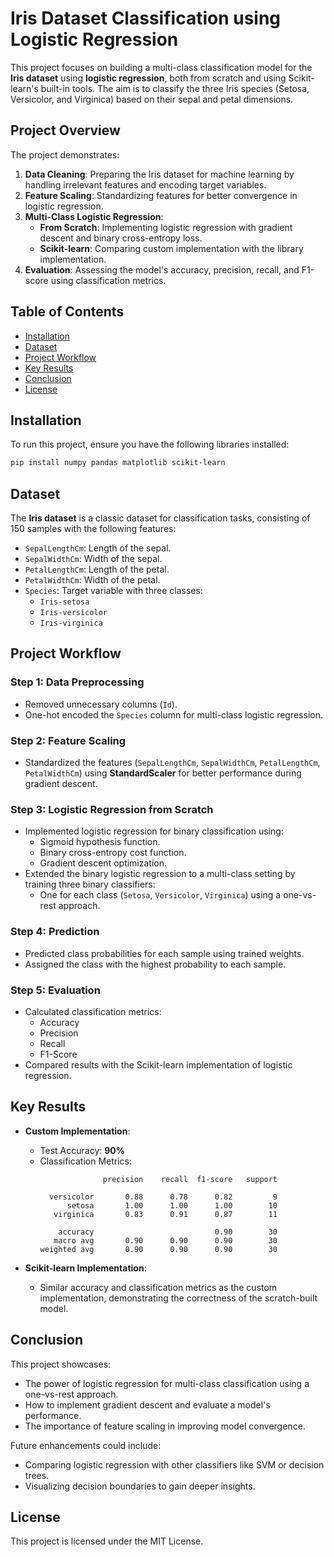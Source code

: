 # Iris Dataset Classification using Logistic Regression  
 
This project focuses on building a multi-class classification model for the **Iris dataset** using **logistic regression**, both from scratch and using Scikit-learn's built-in tools. The aim is to classify the three Iris species (Setosa, Versicolor, and Virginica) based on their sepal and petal dimensions.                    
         
## Project Overview           
   
The project demonstrates: 
1. **Data Cleaning**: Preparing the Iris dataset for machine learning by handling irrelevant features and encoding target variables.
2. **Feature Scaling**: Standardizing features for better convergence in logistic regression.
3. **Multi-Class Logistic Regression**:
   - **From Scratch**: Implementing logistic regression with gradient descent and binary cross-entropy loss.  
   - **Scikit-learn**: Comparing custom implementation with the library implementation. 
4. **Evaluation**: Assessing the model's accuracy, precision, recall, and F1-score using classification metrics. 
  
## Table of Contents   
  
- [Installation](#installation)
- [Dataset](#dataset)   
- [Project Workflow](#project-workflow)  
- [Key Results](#key-results)  
- [Conclusion](#conclusion)  
- [License](#license) 
 
## Installation

To run this project, ensure you have the following libraries installed:

```bash
pip install numpy pandas matplotlib scikit-learn
```

## Dataset

The **Iris dataset** is a classic dataset for classification tasks, consisting of 150 samples with the following features:
- `SepalLengthCm`: Length of the sepal.
- `SepalWidthCm`: Width of the sepal.
- `PetalLengthCm`: Length of the petal.
- `PetalWidthCm`: Width of the petal.
- `Species`: Target variable with three classes:
  - `Iris-setosa`
  - `Iris-versicolor`
  - `Iris-virginica`

## Project Workflow

### Step 1: Data Preprocessing
- Removed unnecessary columns (`Id`).
- One-hot encoded the `Species` column for multi-class logistic regression.

### Step 2: Feature Scaling
- Standardized the features (`SepalLengthCm`, `SepalWidthCm`, `PetalLengthCm`, `PetalWidthCm`) using **StandardScaler** for better performance during gradient descent.

### Step 3: Logistic Regression from Scratch
- Implemented logistic regression for binary classification using:
  - Sigmoid hypothesis function.
  - Binary cross-entropy cost function.
  - Gradient descent optimization.
- Extended the binary logistic regression to a multi-class setting by training three binary classifiers:
  - One for each class (`Setosa`, `Versicolor`, `Virginica`) using a one-vs-rest approach.

### Step 4: Prediction
- Predicted class probabilities for each sample using trained weights.
- Assigned the class with the highest probability to each sample.

### Step 5: Evaluation
- Calculated classification metrics:
  - Accuracy
  - Precision
  - Recall
  - F1-Score
- Compared results with the Scikit-learn implementation of logistic regression.

## Key Results

- **Custom Implementation**:
  - Test Accuracy: **90%**
  - Classification Metrics:
    ```
                  precision    recall  f1-score   support

      versicolor       0.88      0.78      0.82         9
          setosa       1.00      1.00      1.00        10
       virginica       0.83      0.91      0.87        11

        accuracy                           0.90        30
       macro avg       0.90      0.90      0.90        30
    weighted avg       0.90      0.90      0.90        30
    ```

- **Scikit-learn Implementation**:
  - Similar accuracy and classification metrics as the custom implementation, demonstrating the correctness of the scratch-built model.

## Conclusion

This project showcases:
- The power of logistic regression for multi-class classification using a one-vs-rest approach.
- How to implement gradient descent and evaluate a model's performance.
- The importance of feature scaling in improving model convergence.

Future enhancements could include:
- Comparing logistic regression with other classifiers like SVM or decision trees.
- Visualizing decision boundaries to gain deeper insights.

## License

This project is licensed under the MIT License.
